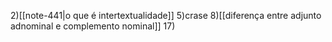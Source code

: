 
2)[[note-441|o que é intertextualidade]]
5)crase
8)[[diferença entre adjunto adnominal e complemento nominal]]
17)

